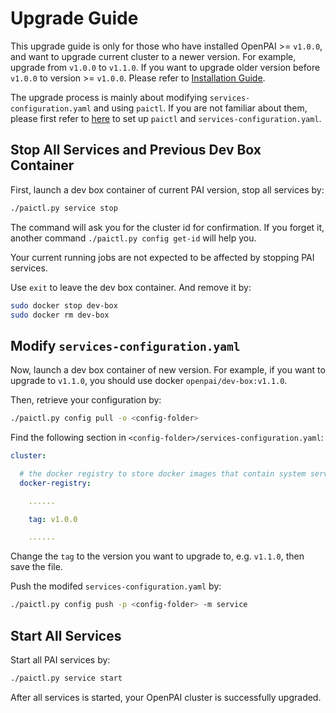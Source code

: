 # Upgrade Guide

This upgrade guide is only for those who have installed OpenPAI >= `v1.0.0`, and want to upgrade current cluster to a newer version. For example, upgrade from `v1.0.0` to `v1.1.0`. If you want to upgrade older version before `v1.0.0` to version >= `v1.0.0`. Please refer to [Installation Guide](./安装指南.md).

The upgrade process is mainly about modifying `services-configuration.yaml` and using `paictl`. If you are not familiar about them, please first refer to [here](./基础管理操作.md#pai-service-management-and-paictl) to set up `paictl` and `services-configuration.yaml`.

## Stop All Services and Previous Dev Box Container

First, launch a dev box container of current PAI version, stop all services by:

```bash
./paictl.py service stop
```

The command will ask you for the cluster id for confirmation. If you forget it, another command `./paictl.py config get-id` will help you.

Your current running jobs are not expected to be affected by stopping PAI services.

Use `exit` to leave the dev box container. And remove it by:

```bash
sudo docker stop dev-box
sudo docker rm dev-box
```

## Modify `services-configuration.yaml`

Now, launch a dev box container of new version. For example, if you want to upgrade to `v1.1.0`, you should use docker `openpai/dev-box:v1.1.0`.

Then, retrieve your configuration by:

```bash
./paictl.py config pull -o <config-folder>
```

Find the following section in `<config-folder>/services-configuration.yaml`:

```yaml
cluster:

  # the docker registry to store docker images that contain system services like frameworklauncher, hadoop, etc.
  docker-registry:

    ......

    tag: v1.0.0

    ......
```

Change the `tag` to the version you want to upgrade to, e.g. `v1.1.0`, then save the file.

Push the modifed `services-configuration.yaml` by:

```bash
./paictl.py config push -p <config-folder> -m service
```

## Start All Services

Start all PAI services by:

```bash
./paictl.py service start
```

After all services is started, your OpenPAI cluster is successfully upgraded.